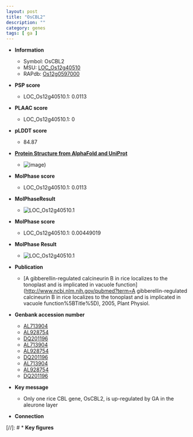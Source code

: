 ```yaml
---
layout: post
title: "OsCBL2"
description: ""
category: genes
tags: [ ga ]
---
```


* **Information**  
    + Symbol: OsCBL2  
    + MSU: [LOC_Os12g40510](http://rice.plantbiology.msu.edu/cgi-bin/ORF_infopage.cgi?orf=LOC_Os12g40510)  
    + RAPdb: [Os12g0597000](http://rapdb.dna.affrc.go.jp/viewer/gbrowse_details/irgsp1?name=Os12g0597000)  

* **PSP score**  
    + LOC_Os12g40510.1: 0.0113 

* **PLAAC score**  
    + LOC_Os12g40510.1: 0 

* **pLDDT score**
    + 84.87

* **[Protein Structure from AlphaFold and UniProt](https://www.uniprot.org/uniprotkb/Q3HRP5/entry#structure)**
    + ![image](https://ricepsp.github.io/images/Q3/AF-Q3HRP5-F1.png))

* **MolPhase score**
    + LOC_Os12g40510.1: 0.0113

* **MolPhaseResult**
    + ![LOC_Os12g40510.1](https://ricepsp.github.io/pictures/LOC_Os12g/LOC_Os12g40510.1.png)

* **MolPhase score**
    + LOC_Os12g40510.1: 0.00449019

* **MolPhase Result**
    + ![LOC_Os12g40510.1](https://304243504.github.io/Pictures/LOC_Os12g/LOC_Os12g40510.1.png)

* **Publication**  
    + [A gibberellin-regulated calcineurin B in rice localizes to the tonoplast and is implicated in vacuole function](http://www.ncbi.nlm.nih.gov/pubmed?term=A gibberellin-regulated calcineurin B in rice localizes to the tonoplast and is implicated in vacuole function%5BTitle%5D), 2005, Plant Physiol.

* **Genbank accession number**  
    + [AL713904](http://www.ncbi.nlm.nih.gov/nuccore/AL713904)
    + [AL928754](http://www.ncbi.nlm.nih.gov/nuccore/AL928754)
    + [DQ201196](http://www.ncbi.nlm.nih.gov/nuccore/DQ201196)
    + [AL713904](http://www.ncbi.nlm.nih.gov/nuccore/AL713904)
    + [AL928754](http://www.ncbi.nlm.nih.gov/nuccore/AL928754)
    + [DQ201196](http://www.ncbi.nlm.nih.gov/nuccore/DQ201196)
    + [AL713904](http://www.ncbi.nlm.nih.gov/nuccore/AL713904)
    + [AL928754](http://www.ncbi.nlm.nih.gov/nuccore/AL928754)
    + [DQ201196](http://www.ncbi.nlm.nih.gov/nuccore/DQ201196)

* **Key message**  
    + Only one rice CBL gene, OsCBL2, is up-regulated by GA in the aleurone layer

* **Connection**  

[//]: # * **Key figures**  


